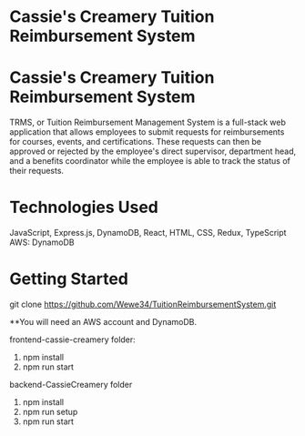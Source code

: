 # Cassie's Creamery Tuition Reimbursement System

# Cassie's Creamery Tuition Reimbursement System
TRMS, or Tuition Reimbursement Management System is a full-stack web application that allows employees to submit requests for reimbursements for courses, events, and certifications. These requests can then be approved or rejected by the employee's direct supervisor, department head, and a benefits coordinator while the employee is able to track the status of their requests.

# Technologies Used
JavaScript, Express.js, DynamoDB, React, HTML, CSS, Redux, TypeScript
AWS: DynamoDB

# Getting Started
git clone https://github.com/Wewe34/TuitionReimbursementSystem.git

**You will need an AWS account and DynamoDB.

frontend-cassie-creamery folder:
1) npm install
2) npm run start 

backend-CassieCreamery folder
1) npm install
2) npm run setup 
3) npm run start
